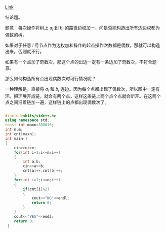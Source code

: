[Link](https://www.luogu.com.cn/problem/AT2374)

结论题。

题意：每次操作将树上 $a_i$ 到 $b_i$ 的路径边权加一，问是否能构造出所有边边权都为偶数的树。

如果对于任意 $i$ 号节点作为边权加和操作的起点操作次数都是偶数，那就可以构造出来。否则就不行。

如果有一个点加了奇数次，那这个点的出边一定有一条边加了奇数次，不符合题意。

那么如何构造所有点出现偶数次时可行情况呢？

一种理解是，直接将 $a_i$ 和 $b_i$ 连边。因为每个点都出现了偶数次，所以图中一定有环。把环展开成链，就会有两个点，这样这条链上两个点个点就会断开。在这两个点之间沿着链加一遍，这样链上的点都出现偶数次了。

```cpp

#include<bits/stdc++.h>
using namespace std;
const int maxn=300010;
int n,m;
int cnt[maxn]; 
int main()
{
	cin>>n>>m;
	for(int i=1;i<=m;i++)
	{
		int a,b;
		cin>>a>>b;
		cnt[a]++,cnt[b]++;
	}
	for(int i=1;i<=n;i++)
	{
		if(cnt[i]%2)
		{
			cout<<"NO"<<endl;
			return 0;
		}
	}
	cout<<"YES"<<endl;
	return 0;
 } 

```